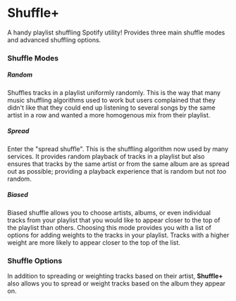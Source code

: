 # Shuffle+
A handy playlist shuffling Spotify utility! Provides three main shuffle modes and advanced shuffling options.

### Shuffle Modes
##### Random
Shuffles tracks in a playlist uniformly randomly. This is the way that many music shuffling algorithms used to work but users complained that they didn't like that they could end up listening to several songs by the same artist in a row and wanted a more homogenous mix from their playlist.
##### Spread
Enter the "spread shuffle". This is the shuffling algorithm now used by many services. It provides random playback of tracks in a playlist but also ensures that tracks by the same artist or from the same album are as spread out as possible; providing a playback experience that is random but not *too* random.
##### Biased
Biased shuffle allows you to choose artists, albums, or even individual tracks from your playlist that you would like to appear closer to the top of the playlist than others. Choosing this mode provides you with a list of options for adding weights to the tracks in your playlist. Tracks with a higher weight are more likely to appear closer to the top of the list.

### Shuffle Options
In addition to spreading or weighting tracks based on their artist, **Shuffle+** also allows you to spread or weight tracks based on the album they appear on.
